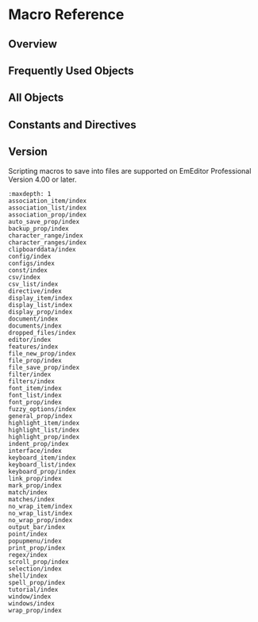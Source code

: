# Macro Reference

## Overview

## Frequently Used Objects

## All  Objects

## Constants and Directives

## Version

Scripting macros to save into files are supported on EmEditor Professional Version 4.00 or later.

```{toctree}
:maxdepth: 1
association_item/index
association_list/index
association_prop/index
auto_save_prop/index
backup_prop/index
character_range/index
character_ranges/index
clipboarddata/index
config/index
configs/index
const/index
csv/index
csv_list/index
directive/index
display_item/index
display_list/index
display_prop/index
document/index
documents/index
dropped_files/index
editor/index
features/index
file_new_prop/index
file_prop/index
file_save_prop/index
filter/index
filters/index
font_item/index
font_list/index
font_prop/index
fuzzy_options/index
general_prop/index
highlight_item/index
highlight_list/index
highlight_prop/index
indent_prop/index
interface/index
keyboard_item/index
keyboard_list/index
keyboard_prop/index
link_prop/index
mark_prop/index
match/index
matches/index
no_wrap_item/index
no_wrap_list/index
no_wrap_prop/index
output_bar/index
point/index
popupmenu/index
print_prop/index
regex/index
scroll_prop/index
selection/index
shell/index
spell_prop/index
tutorial/index
window/index
windows/index
wrap_prop/index
```
